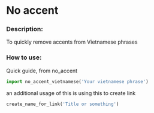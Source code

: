 # No accent
### Description:
To quickly remove accents from Vietnamese phrases

### How to use:
Quick guide, from no_accent 

~~~ Python
import no_accent_vietnamese('Your vietnamese phrase')
~~~

an additional usage of this is using this to create link
~~~ Python
create_name_for_link('Title or something') 
~~~ 
